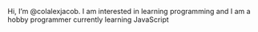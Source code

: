 Hi, I’m @colalexjacob.
I am interested in learning programming and I am a hobby programmer currently learning JavaScript
